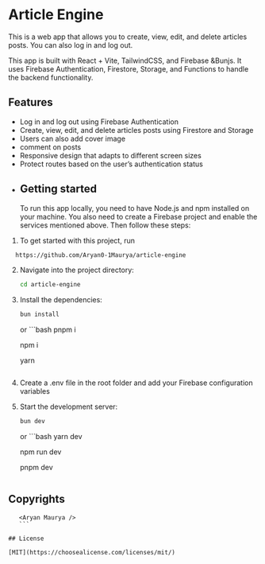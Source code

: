 # Article Engine

This is a web app that allows you to create, view, edit, and delete articles posts. You can also log in and log out.

This app is built with React + Vite, TailwindCSS, and Firebase &Bunjs. It uses Firebase Authentication, Firestore, Storage, and Functions to handle the backend functionality.

## Features

- Log in and log out using Firebase Authentication
- Create, view, edit, and delete articles posts using Firestore and Storage
- Users can also add cover image
- comment on posts
- Responsive design that adapts to different screen sizes
- Protect routes based on the user’s authentication status

* ## Getting started
  To run this app locally, you need to have Node.js and npm installed on your machine. You also need to create a Firebase project and enable the services mentioned above. Then follow these steps:

1. To get started with this project, run

```bash
  https://github.com/Aryan0-1Maurya/article-engine
```

2. Navigate into the project directory:

    ```bash
    cd article-engine
    ```

3. Install the dependencies:

    ```bash
    bun install
    ```
    or
        ```bash
   pnpm i

   npm i

   yarn
    ```

4. Create a .env file in the root folder and add your Firebase configuration variables

5. Start the development server:

    ```bash
   bun dev
    ```
    or
        ```bash
   yarn dev

   npm run dev

   pnpm dev
    ```

## Copyrights
  ```
     <Aryan Maurya />
     ```

## License

[MIT](https://choosealicense.com/licenses/mit/)
